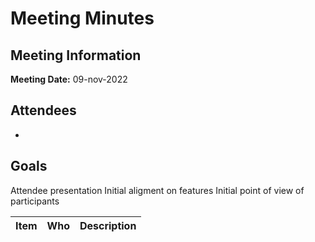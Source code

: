 # Meeting Minutes
## Meeting Information
**Meeting Date:** 09-nov-2022

## Attendees
- <TBC>

## Goals
Attendee presentation
Initial aligment on features
Initial point of view of participants

Item | Who | Description
---- | ---- | ----
